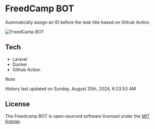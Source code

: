 # FreedCamp BOT

Automatically assign an ID before the task title based on Github Action.

![FreedCamp BOT](https://repository-images.githubusercontent.com/737932867/7d34798b-2680-471c-b089-a78a718d3d6a)

## Tech

- Laravel
- Docker
- Github Action

> [!NOTE]  
> History last updated on Sunday, August 25th, 2024, 6:23:53 AM

## License

The Freedcamp BOT is open-sourced software licensed under the [MIT license](https://opensource.org/licenses/MIT).
